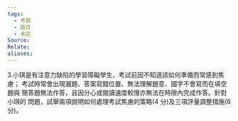 ```yaml
---
tags:
  - 考題
  - 題目
  - 未完
Source:
Relate: 
aliases:
---
```

3.小琪是有注意力缺陷的學習障礙學生，考試前因不知道該如何準備而常感到焦慮；
考試時常會出現漏題、答案寫錯位置、無法理解題意、國字不會寫而在填空題與
簡答題無法作答，且因分心或閱讀速度較慢亦無法在時限內完成作答。針對小琪的
問題，試舉兩項說明如何處理考試焦慮的策略(4 分)及三項評量調整措施(6 分)。
